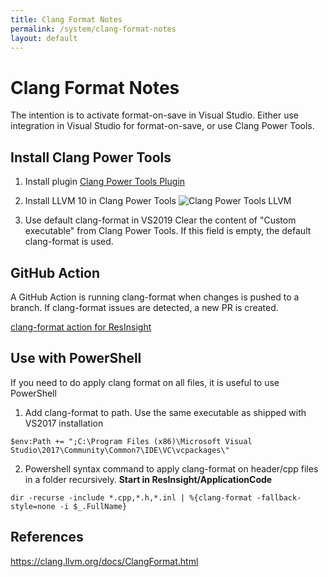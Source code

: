 ```yaml
---
title: Clang Format Notes
permalink: /system/clang-format-notes
layout: default
---
```


# Clang Format Notes

The intention is to activate format-on-save in Visual Studio. Either use integration in Visual Studio for format-on-save, or use Clang Power Tools.

## Install Clang Power Tools

1. Install plugin
[Clang Power Tools Plugin](https://marketplace.visualstudio.com/items?itemName=caphyon.ClangPowerTools)

2. Install LLVM 10 in Clang Power Tools
![Clang Power Tools LLVM]({{site.baseurl}}/assets/images/clang-power-tools-llvm.png)

3. Use default clang-format in VS2019
Clear the content of "Custom executable" from Clang Power Tools. If this field is empty, the default clang-format is used.

## GitHub Action
A GitHub Action is running clang-format when changes is pushed to a branch. If clang-format issues are detected, a new PR is created.

[clang-format action for ResInsight](https://github.com/OPM/ResInsight/blob/dev/.github/workflows/clang-format.yml)

## Use with PowerShell
If you need to do apply clang format on all files, it is useful to use PowerShell

1. Add clang-format to path. Use the same executable as shipped with VS2017 installation

```
$env:Path += ";C:\Program Files (x86)\Microsoft Visual Studio\2017\Community\Common7\IDE\VC\vcpackages\"
```

2. Powershell syntax command to apply clang-format on header/cpp files in a folder recursively. **Start in ResInsight/ApplicationCode**

```
dir -recurse -include *.cpp,*.h,*.inl | %{clang-format -fallback-style=none -i $_.FullName}
```

## References
https://clang.llvm.org/docs/ClangFormat.html

